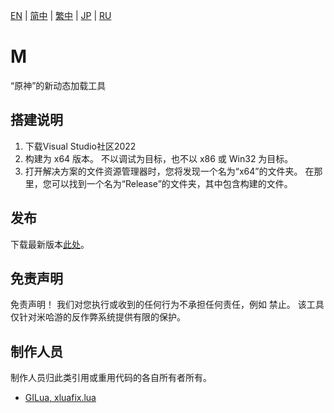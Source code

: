 [EN](README.md) | [简中](README_zh-CN.md) | [繁中](README_zh-TW.md) | [JP](README_ja-JP.md) | [RU](README_ru-RU.md)

# M
“原神”的新动态加载工具

## 搭建说明
1. 下载Visual Studio社区2022
2. 构建为 x64 版本。 不以调试为目标，也不以 x86 或 Win32 为目标。
3. 打开解决方案的文件资源管理器时，您将发现一个名为“x64”的文件夹。 在那里，您可以找到一个名为“Release”的文件夹，其中包含构建的文件。

## 发布
下载最新版本[此处](https://github.com/kindawindytoday/Minty-Releases/releases)。

## 免责声明
免责声明！ 我们对您执行或收到的任何行为不承担任何责任，例如 禁止。 该工具仅针对米哈游的反作弊系统提供有限的保护。

## 制作人员
制作人员归此类引用或重用代码的各自所有者所有。
- [GILua, xluafix.lua](https://github.com/azzu0/GILua)
